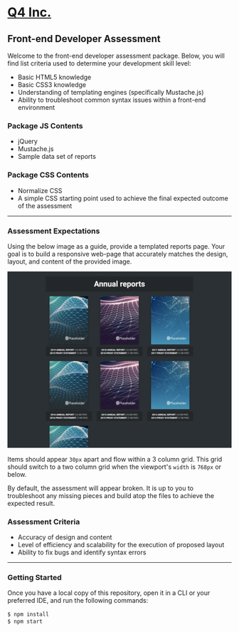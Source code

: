 # [Q4 Inc.](https://q4inc.com/)

## Front-end Developer Assessment

Welcome to the front-end developer assessment package.
Below, you will find list criteria used to determine your development skill level:

- Basic HTML5 knowledge
- Basic CSS3 knowledge
- Understanding of templating engines (specifically Mustache.js)
- Ability to troubleshoot common syntax issues within a front-end environment

### Package JS Contents

- jQuery
- Mustache.js
- Sample data set of reports

### Package CSS Contents

- Normalize CSS
- A simple CSS starting point used to achieve the final expected outcome of the assessment


----

### Assessment Expectations

Using the below image as a guide, provide a templated reports page.
Your goal is to build a responsive web-page that accurately matches the design,
layout, and content of the provided image.

![Assessment Preview](./src/images/preview.png)

Items should appear `30px` apart and flow within a 3 column grid.
This grid should switch to a two column grid when the viewport's `width` is `768px` or below.  

By default, the assessment will appear broken.
It is up to you to troubleshoot any missing pieces and build atop the files
to achieve the expected result.

### Assessment Criteria

- Accuracy of design and content
- Level of efficiency and scalability for the execution of proposed layout
- Ability to fix bugs and identify syntax errors

---

### Getting Started

Once you have a local copy of this repository,
open it in a CLI or your preferred IDE, and run the following commands:

```
$ npm install
$ npm start
```
